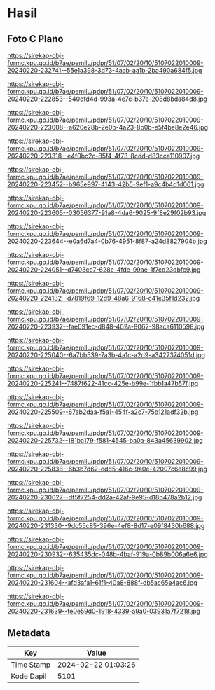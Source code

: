 # Hasil

## Foto C Plano

https://sirekap-obj-formc.kpu.go.id/b7ae/pemilu/pdpr/51/07/02/20/10/5107022010009-20240220-232741--55e1a398-3d73-4aab-aa1b-2ba490a684f5.jpg

https://sirekap-obj-formc.kpu.go.id/b7ae/pemilu/pdpr/51/07/02/20/10/5107022010009-20240220-222853--540dfd4d-993a-4e7c-b37e-208d8bda84d8.jpg

https://sirekap-obj-formc.kpu.go.id/b7ae/pemilu/pdpr/51/07/02/20/10/5107022010009-20240220-223008--a620e28b-2e0b-4a23-8b0b-e5f4be8e2e46.jpg

https://sirekap-obj-formc.kpu.go.id/b7ae/pemilu/pdpr/51/07/02/20/10/5107022010009-20240220-223318--e4f0bc2c-85f4-4f73-8cdd-d83cca110907.jpg

https://sirekap-obj-formc.kpu.go.id/b7ae/pemilu/pdpr/51/07/02/20/10/5107022010009-20240220-223452--b965e997-4143-42b5-9ef1-a9c4b4d1d061.jpg

https://sirekap-obj-formc.kpu.go.id/b7ae/pemilu/pdpr/51/07/02/20/10/5107022010009-20240220-223605--03056377-91a8-4da6-9025-9f8e29f02b93.jpg

https://sirekap-obj-formc.kpu.go.id/b7ae/pemilu/pdpr/51/07/02/20/10/5107022010009-20240220-223644--e0a6d7a4-0b76-4951-8f87-a24d8827904b.jpg

https://sirekap-obj-formc.kpu.go.id/b7ae/pemilu/pdpr/51/07/02/20/10/5107022010009-20240220-224051--d7403cc7-628c-4fde-99ae-1f7cd23dbfc9.jpg

https://sirekap-obj-formc.kpu.go.id/b7ae/pemilu/pdpr/51/07/02/20/10/5107022010009-20240220-224132--d7819f69-12d9-48a6-9168-c41e35f1d232.jpg

https://sirekap-obj-formc.kpu.go.id/b7ae/pemilu/pdpr/51/07/02/20/10/5107022010009-20240220-223932--fae091ec-d848-402a-8062-98aca6110598.jpg

https://sirekap-obj-formc.kpu.go.id/b7ae/pemilu/pdpr/51/07/02/20/10/5107022010009-20240220-225040--6a7bb539-7a3b-4a1c-a2d9-a3427374051d.jpg

https://sirekap-obj-formc.kpu.go.id/b7ae/pemilu/pdpr/51/07/02/20/10/5107022010009-20240220-225241--7487f622-41cc-425e-b99e-1fbb1a47b57f.jpg

https://sirekap-obj-formc.kpu.go.id/b7ae/pemilu/pdpr/51/07/02/20/10/5107022010009-20240220-225509--67ab2daa-f5a1-454f-a2c7-75b121adf32b.jpg

https://sirekap-obj-formc.kpu.go.id/b7ae/pemilu/pdpr/51/07/02/20/10/5107022010009-20240220-225732--181ba179-f581-4545-ba0a-843a45639902.jpg

https://sirekap-obj-formc.kpu.go.id/b7ae/pemilu/pdpr/51/07/02/20/10/5107022010009-20240220-225838--6b3b7d62-edd5-416c-9a0e-42007c6e8c99.jpg

https://sirekap-obj-formc.kpu.go.id/b7ae/pemilu/pdpr/51/07/02/20/10/5107022010009-20240220-230027--df5f7254-dd2a-42af-9e95-d18b478a2b12.jpg

https://sirekap-obj-formc.kpu.go.id/b7ae/pemilu/pdpr/51/07/02/20/10/5107022010009-20240220-231330--9dc55c85-396e-4ef8-8d17-e09f8430b688.jpg

https://sirekap-obj-formc.kpu.go.id/b7ae/pemilu/pdpr/51/07/02/20/10/5107022010009-20240220-230932--635435dc-048b-4baf-919a-0b89b006a6e6.jpg

https://sirekap-obj-formc.kpu.go.id/b7ae/pemilu/pdpr/51/07/02/20/10/5107022010009-20240220-231604--afd3afa1-61f1-40a8-888f-db5ac65e4ac6.jpg

https://sirekap-obj-formc.kpu.go.id/b7ae/pemilu/pdpr/51/07/02/20/10/5107022010009-20240220-231639--fe0e59d0-1918-4339-a9a0-03931a7f7218.jpg


## Metadata

| Key        | Value               |
| ---------- | ------------------- |
| Time Stamp | 2024-02-22 01:03:26 |
| Kode Dapil | 5101                |



